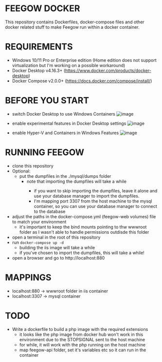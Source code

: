 FEEGOW DOCKER
=====
This repository contains Dockerfiles, docker-compose files and other docker related stuff to make Feegow run within a docker container.

REQUIREMENTS
=====
- Windows 10/11 Pro or Enterprise edition (Home edition does not support virtualization but I'm working on a possible workaround)
- Docker Desktop v4.16.3+ (https://www.docker.com/products/docker-desktop)
- Docker Compose v2.0.0+ (https://docs.docker.com/compose/install/)

BEFORE YOU START
=====
- switch Docker Desktop to use Windows Containers
![image](https://user-images.githubusercontent.com/104787592/219053189-973f9253-f9a5-4bf0-8823-baf265ec5d9b.png)

- enable experimental features in Docker Desktop settings
![image](https://user-images.githubusercontent.com/104787592/219053303-babf5856-4374-4e0f-8329-f1837860dd44.png)

- enable Hyper-V and Containers in Windows Features
![image](https://user-images.githubusercontent.com/104787592/219053664-28f3eb48-edd0-4396-989e-d18109441214.png)

RUNNING FEEGOW
=====
- clone this repository
- Optional:
  - put the dumpfiles in the ./mysql/dumps folder
      - note that importing the dumpfiles will take a <long> while
        - if you want to skip importing the dumpfiles, leave it alone and use your database manager to import the dumpfiles. 
        - I'm mapping port 3307 from the host machine to the mysql container, so you can use your database manager to connect to the database
- adjust the paths in the docker-compose.yml (feegow-web volumes) file to match your environment
  - it's important to keep the bind mounts pointing to thw wwwroot folder as I wasn't able to handle permissions outdisde this folder 
- open a terminal in the root of this repository
- run `docker-compose up -d`
  - building the iis image will take a while
  - if you've chosen to import the dumpfiles, this will take a <large> while!
- open a browser and go to http://localhost:880

MAPPINGS
=====
- localhost:880 -> wwwroot folder in iis container
- localhost:3307 -> mysql container

TODO
=====
- Write a dockerfile to build a php image with the required extensions
  - it looks like the php image from docker hub won't work in this environment due to the STOPSIGNAL sent to the host machine
  - for while, it will work with the php running on the host machine
  - map feegow-api folder, set it's variables etc so it can run in the container

